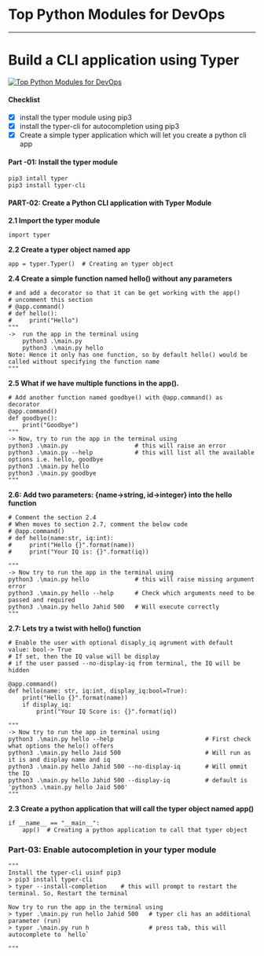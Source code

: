 # Top Python Modules for DevOps

---

# Build a CLI application using Typer
[![Top Python Modules for DevOps](https://res.cloudinary.com/marcomontalbano/image/upload/v1643444980/video_to_markdown/images/youtube--5VWmeF6cRwI-c05b58ac6eb4c4700831b2b3070cd403.jpg)](https://www.youtube.com/watch?v=5VWmeF6cRwI "Top Python Modules for DevOps")

#### Checklist
- [x] install the typer module using pip3
- [x] install the typer-cli for autocompletion using pip3
- [x] Create a simple typer application which will let you create a python cli app

#### Part -01: Install the typer module 
```buildoutcfg
pip3 intall typer
pip3 install typer-cli
```

#### PART-02: Create a Python CLI application with Typer Module
**2.1 Import the typer module**

`import typer`

**2.2 Create a typer object named app**

`app = typer.Typer()  # Creating an typer object`

**2.4 Create a simple function named hello() without any parameters**
```buildoutcfg
# and add a decorator so that it can be get working with the app()
# uncomment this section
# @app.command()
# def hello():
#     print("Hello")
"""
->  run the app in the terminal using
    python3 .\main.py
    python3 .\main.py hello
Note: Hence it only has one function, so by default hello() would be called without specifying the function name
"""

```
**2.5 What if we have multiple functions in the app().**
```buildoutcfg
# Add another function named goodbye() with @app.command() as decorator
@app.command()
def goodbye():
    print("Goodbye")
"""
-> Now, try to run the app in the terminal using 
python3 .\main.py                   # this will raise an error
python3 .\main.py --help            # this will list all the available options i.e. hello, goodbye
python3 .\main.py hello
python3 .\main.py goodbye
"""
```

**2.6: Add two parameters: {name->string, id->integer} into the hello function**
```buildoutcfg
# Comment the section 2.4
# When moves to section 2.7, comment the below code
# @app.command()
# def hello(name:str, iq:int):
#     print("Hello {}".format(name))
#     print("Your IQ is: {}".format(iq))

"""
-> Now try to run the app in the terminal using
python3 .\main.py hello             # this will raise missing argument error
python3 .\main.py hello --help      # Check which arguments need to be passed and required
python3 .\main.py hello Jahid 500   # Will execute correctly
"""
```

**2.7: Lets try a twist with hello() function**

```buildoutcfg
# Enable the user with optional disaply_iq agrument with default value: bool-> True
# If set, then the IQ value will be display
# if the user passed --no-display-iq from terminal, the IQ will be hidden

@app.command()
def hello(name: str, iq:int, display_iq:bool=True):
    print("Hello {}".format(name))
    if display_iq:
        print("Your IQ Score is: {}".format(iq))

"""
-> Now try to run the app in terminal using
python3 .\main.py hello --help                          # First check what options the helo() offers
python3 .\main.py hello Jaid 500                        # Will run as it is and display name and iq
python3 .\main.py hello Jahid 500 --no-display-iq       # Will ommit the IQ 
python3 .\main.py hello Jahid 500 --display-iq          # default is 'python3 .\main.py hello Jaid 500'
"""
```

**2.3 Create a python application that will call the typer object named app()**
```buildoutcfg
if __name__ == "__main__":
    app()  # Creating a python application to call that typer object
```


### Part-03: Enable autocompletion in your typer module
```buildoutcfg
"""
Install the typer-cli usinf pip3
> pip3 install typer-cli
> typer --install-completion    # this will prompt to restart the terminal. So, Restart the terminal

Now try to run the app in the terminal using
> typer .\main.py run hello Jahid 500   # typer cli has an additional parameter (run)
> typer .\main.py run h                 # press tab, this will autocomplete to `hello`

"""
```



